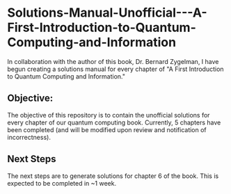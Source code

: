 # Solutions-Manual-Unofficial---A-First-Introduction-to-Quantum-Computing-and-Information
In collaboration with the author of this book, Dr. Bernard Zygelman, I have begun creating a solutions manual for every chapter of "A First Introduction to Quantum Computing and Information."


## Objective: 

The objective of this repository is to contain the unofficial solutions for every chapter of our quantum computing book. Currently, 5 chapters have been completed (and will be modified upon review and notification of incorrectness).

## Next Steps

The next steps are to generate solutions for chapter 6 of the book. This is expected to be completed in ~1 week. 
